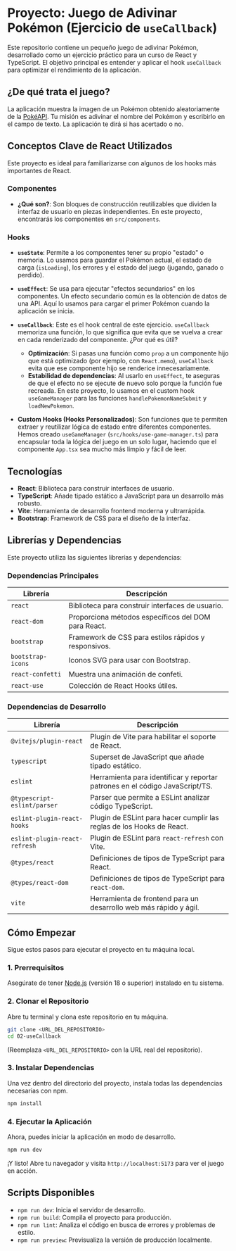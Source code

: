 # Proyecto: Juego de Adivinar Pokémon (Ejercicio de `useCallback`)

Este repositorio contiene un pequeño juego de adivinar Pokémon, desarrollado como un ejercicio práctico para un curso de React y TypeScript. El objetivo principal es entender y aplicar el hook `useCallback` para optimizar el rendimiento de la aplicación.

## ¿De qué trata el juego?

La aplicación muestra la imagen de un Pokémon obtenido aleatoriamente de la [PokéAPI](https://pokeapi.co/). Tu misión es adivinar el nombre del Pokémon y escribirlo en el campo de texto. La aplicación te dirá si has acertado o no.

## Conceptos Clave de React Utilizados

Este proyecto es ideal para familiarizarse con algunos de los hooks más importantes de React.

### Componentes

- **¿Qué son?**: Son bloques de construcción reutilizables que dividen la interfaz de usuario en piezas independientes. En este proyecto, encontrarás los componentes en `src/components`.

### Hooks

- **`useState`**: Permite a los componentes tener su propio "estado" o memoria. Lo usamos para guardar el Pokémon actual, el estado de carga (`isLoading`), los errores y el estado del juego (jugando, ganado o perdido).
- **`useEffect`**: Se usa para ejecutar "efectos secundarios" en los componentes. Un efecto secundario común es la obtención de datos de una API. Aquí lo usamos para cargar el primer Pokémon cuando la aplicación se inicia.
- **`useCallback`**: Este es el hook central de este ejercicio. `useCallback` memoriza una función, lo que significa que evita que se vuelva a crear en cada renderizado del componente. ¿Por qué es útil?

  - **Optimización**: Si pasas una función como `prop` a un componente hijo que está optimizado (por ejemplo, con `React.memo`), `useCallback` evita que ese componente hijo se renderice innecesariamente.
  - **Estabilidad de dependencias**: Al usarlo en `useEffect`, te aseguras de que el efecto no se ejecute de nuevo solo porque la función fue recreada.
    En este proyecto, lo usamos en el custom hook `useGameManager` para las funciones `handlePokemonNameSubmit` y `loadNewPokemon`.

- **Custom Hooks (Hooks Personalizados)**: Son funciones que te permiten extraer y reutilizar lógica de estado entre diferentes componentes. Hemos creado `useGameManager` (`src/hooks/use-game-manager.ts`) para encapsular toda la lógica del juego en un solo lugar, haciendo que el componente `App.tsx` sea mucho más limpio y fácil de leer.

## Tecnologías

- **React**: Biblioteca para construir interfaces de usuario.
- **TypeScript**: Añade tipado estático a JavaScript para un desarrollo más robusto.
- **Vite**: Herramienta de desarrollo frontend moderna y ultrarrápida.
- **Bootstrap**: Framework de CSS para el diseño de la interfaz.

## Librerías y Dependencias

Este proyecto utiliza las siguientes librerías y dependencias:

### Dependencias Principales

| Librería          | Descripción                               |
| ----------------- | ----------------------------------------- |
| `react`           | Biblioteca para construir interfaces de usuario. |
| `react-dom`       | Proporciona métodos específicos del DOM para React. |
| `bootstrap`       | Framework de CSS para estilos rápidos y responsivos. |
| `bootstrap-icons` | Iconos SVG para usar con Bootstrap.       |
| `react-confetti`  | Muestra una animación de confeti.         |
| `react-use`       | Colección de React Hooks útiles.          |

### Dependencias de Desarrollo

| Librería                    | Descripción                                                                 |
| --------------------------- | --------------------------------------------------------------------------- |
| `@vitejs/plugin-react`      | Plugin de Vite para habilitar el soporte de React.                          |
| `typescript`                | Superset de JavaScript que añade tipado estático.                           |
| `eslint`                    | Herramienta para identificar y reportar patrones en el código JavaScript/TS. |
| `@typescript-eslint/parser` | Parser que permite a ESLint analizar código TypeScript.                     |
| `eslint-plugin-react-hooks` | Plugin de ESLint para hacer cumplir las reglas de los Hooks de React.       |
| `eslint-plugin-react-refresh` | Plugin de ESLint para `react-refresh` con Vite.                             |
| `@types/react`              | Definiciones de tipos de TypeScript para React.                             |
| `@types/react-dom`          | Definiciones de tipos de TypeScript para `react-dom`.                       |
| `vite`                      | Herramienta de frontend para un desarrollo web más rápido y ágil.            |

## Cómo Empezar

Sigue estos pasos para ejecutar el proyecto en tu máquina local.

### 1. Prerrequisitos

Asegúrate de tener [Node.js](https://nodejs.org/) (versión 18 o superior) instalado en tu sistema.

### 2. Clonar el Repositorio

Abre tu terminal y clona este repositorio en tu máquina.

```sh
git clone <URL_DEL_REPOSITORIO>
cd 02-useCallback
```

(Reemplaza `<URL_DEL_REPOSITORIO>` con la URL real del repositorio).

### 3. Instalar Dependencias

Una vez dentro del directorio del proyecto, instala todas las dependencias necesarias con npm.

```sh
npm install
```

### 4. Ejecutar la Aplicación

Ahora, puedes iniciar la aplicación en modo de desarrollo.

```sh
npm run dev
```

¡Y listo! Abre tu navegador y visita `http://localhost:5173` para ver el juego en acción.

## Scripts Disponibles

- `npm run dev`: Inicia el servidor de desarrollo.
- `npm run build`: Compila el proyecto para producción.
- `npm run lint`: Analiza el código en busca de errores y problemas de estilo.
- `npm run preview`: Previsualiza la versión de producción localmente.
